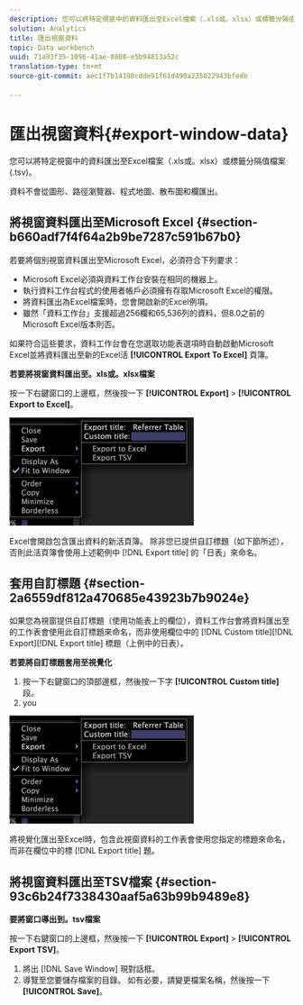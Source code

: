 ```yaml
---
description: 您可以將特定視窗中的資料匯出至Excel檔案（.xls或。xlsx）或標籤分隔值檔案(.tsv)。
solution: Analytics
title: 匯出視窗資料
topic: Data workbench
uuid: 71a93f35-1096-41ae-8808-e5b94813a52c
translation-type: tm+mt
source-git-commit: aec1f7b14198cdde91f61d490a235022943bfedb

---
```



# 匯出視窗資料{#export-window-data}

您可以將特定視窗中的資料匯出至Excel檔案（.xls或。xlsx）或標籤分隔值檔案(.tsv)。

資料不會從圖形、路徑瀏覽器、程式地圖、散布圖和欄匯出。

## 將視窗資料匯出至Microsoft Excel {#section-b660adf7f4f64a2b9be7287c591b67b0}

若要將個別視窗資料匯出至Microsoft Excel，必須符合下列要求：

* Microsoft Excel必須與資料工作台安裝在相同的機器上。
* 執行資料工作台程式的使用者帳戶必須擁有存取Microsoft Excel的權限。
* 將資料匯出為Excel檔案時，您會開啟新的Excel例項。
* 雖然「資料工作台」支援超過256欄和65,536列的資料，但8.0之前的Microsoft Excel版本則否。

如果符合這些要求，資料工作台會在您選取功能表選項時自動啟動Microsoft Excel並將資料匯出至新的Excel活 **[!UICONTROL Export To Excel]** 頁簿。

**若要將視窗資料匯出至。xls或。xlsx檔案**

按一下右鍵窗口的上邊框，然後按一下 **[!UICONTROL Export]** > **[!UICONTROL Export to Excel]**。

![](assets/mnu_window_TitleBar_Export.png)

Excel會開啟包含匯出資料的新活頁簿。 除非您已提供自訂標題（如下節所述），否則此活頁簿會使用上述範例中 [!DNL Export title] 的「日表」來命名。

## 套用自訂標題 {#section-2a6559df812a470685e43923b7b9024e}

如果您為視窗提供自訂標題（使用功能表上的欄位），資料工作台會將資料匯出至的工作表會使用此自訂標題來命名，而非使用欄位中的 [!DNL Custom title][!DNL Export][!DNL Export title] 標題（上例中的日表）。

**若要將自訂標題套用至視覺化**

1. 按一下右鍵窗口的頂部邊框，然後按一下字 **[!UICONTROL Custom title]** 段。
1. you

![](assets/mnu_window_TitleBar_Export.png)

將視覺化匯出至Excel時，包含此視窗資料的工作表會使用您指定的標題來命名，而非在欄位中的標 [!DNL Export title] 題。

## 將視窗資料匯出至TSV檔案 {#section-93c6b24f7338430aaf5a63b99b9489e8}

**要將窗口導出到。tsv檔案**

按一下右鍵窗口的上邊框，然後按一下 **[!UICONTROL Export]** > **[!UICONTROL Export TSV]**。

1. 將出 [!DNL Save Window] 現對話框。
1. 導覽至您要儲存檔案的目錄。 如有必要，請變更檔案名稱，然後按一下 **[!UICONTROL Save]**。

